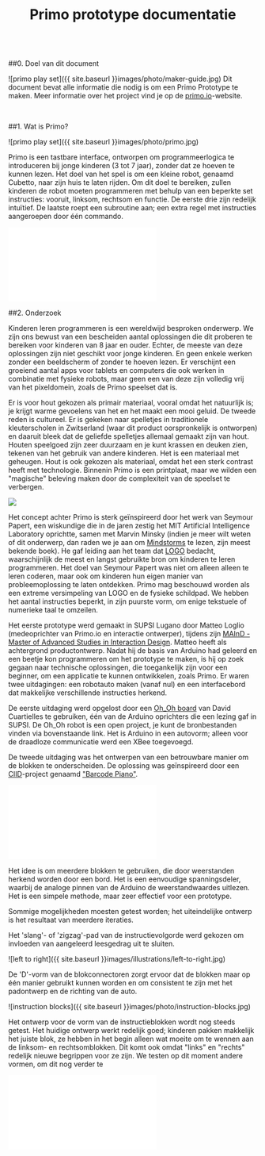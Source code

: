 ﻿---
layout: default
title: Primo prototype documentatie
language: Nederlands
category: language
---

<br>

<div id="content" markdown="1">
##0. Doel van dit document

![primo play set]({{ site.baseurl }}images/photo/maker-guide.jpg)
Dit document bevat alle informatie die nodig is om een Primo Prototype te maken.
Meer informatie over het project vind je op de [primo.io](http://primo.io)-website.

<br>

##1. Wat is Primo?

![primo play set]({{ site.baseurl }}images/photo/primo.jpg)

Primo is een tastbare interface, ontworpen om programmeerlogica te introduceren bij jonge kinderen (3 tot 7 jaar), zonder dat ze hoeven te kunnen lezen. Het doel van het spel is om een kleine robot, genaamd Cubetto, naar zijn huis te laten rijden. Om dit doel te bereiken, zullen kinderen de  robot moeten programmeren met behulp van een beperkte set instructies: vooruit, linksom, rechtsom en functie. De eerste drie zijn redelijk intuïtief. De laatste roept een subroutine aan; een extra regel met instructies aangeroepen door één commando.

<div class="videoWrapper">
	<iframe src="//player.vimeo.com/video/82620072" frameborder="0" webkitallowfullscreen="true" mozallowfullscreen="true"  allowfullscreen="true">        
    </iframe> 
</div>

##2. Onderzoek

Kinderen leren programmeren is een wereldwijd besproken onderwerp. We zijn ons bewust van een bescheiden aantal oplossingen die dit proberen te bereiken voor kinderen van 8 jaar en ouder. Echter, de meeste van deze oplossingen zijn niet geschikt voor jonge kinderen. En geen enkele werken zonder een beeldscherm of zonder te hoeven lezen. Er verschijnt een groeiend aantal apps voor tablets en computers die ook werken in combinatie met fysieke robots, maar geen een van deze zijn volledig vrij van het pixeldomein, zoals de Primo speelset dat is.

Er is voor hout gekozen als primair materiaal, vooral omdat het natuurlijk is; je krijgt warme gevoelens van het en het maakt een mooi geluid. De tweede reden is cultureel. Er is gekeken naar spelletjes in traditionele kleuterscholen in Zwitserland (waar dit product oorspronkelijk is ontworpen) en daaruit bleek dat de geliefde spelletjes allemaal gemaakt zijn van hout. Houten speelgoed zijn zeer duurzaam en je kunt krassen en deuken zien, tekenen van het gebruik van andere kinderen. Het is een materiaal met geheugen. Hout is ook gekozen als materiaal, omdat het een sterk contrast heeft met technologie. Binnenin Primo is een printplaat, maar we wilden een "magische" beleving maken door de complexiteit van de speelset te verbergen.

<img class="float" src="{{ site.baseurl }}images/photo/logo-turtle.jpg">

Het concept achter Primo is sterk geïnspireerd door het werk van Seymour Papert, een wiskundige die in de jaren zestig het MIT Artificial Intelligence Laboratory oprichtte, samen met Marvin Minsky (indien je meer wilt weten of dit onderwerp, dan raden we je aan om [Mindstorms](http://www.amazon.co.uk/Mindstorms-Children-Computers-Powerful-Ideas/dp/0465046746/ref=sr_1_1?ie=UTF8&qid=1393675158&sr=8-1&keywords=mindstorms+papert) te lezen, zijn meest bekende boek). He gaf leiding aan het team dat [LOGO](http://en.wikipedia.org/wiki/Logo_(programming_language)) bedacht, waarschijnlijk de meest en langst gebruikte bron om kinderen te leren programmeren. Het doel van Seymour Papert was niet om alleen alleen te leren coderen, maar ook om kinderen hun eigen manier van probleemoplossing te laten ontdekken. Primo mag beschouwd worden als een extreme versimpeling van LOGO en de fysieke schildpad. We hebben het aantal instructies beperkt, in zijn puurste vorm, om enige tekstuele of numerieke taal te omzeilen.

Het eerste prototype werd gemaakt in SUPSI Lugano door Matteo Loglio (medeoprichter van Primo.io en interactie ontwerper), tijdens zijn [MAInD - Master of Advanced Studies in Interaction Design](http://www.maind.supsi.ch/). Matteo heeft als achtergrond productontwerp. Nadat hij de basis van Arduino had geleerd en een beetje kon programmeren om het prototype te maken, is hij op zoek gegaan naar technische oplossingen, die toegankelijk zijn voor een beginner, om een applicatie te kunnen ontwikkelen, zoals Primo. Er waren twee uitdagingen: een robotauto maken (vanaf nul) en een interfacebord dat makkelijke verschillende instructies herkend.

De eerste uitdaging werd opgelost door een [Oh_Oh board](http://david.cuartielles.com/w/Maquila2/Ohoh) van David Cuartielles te gebruiken, één van de Arduino oprichters die een lezing gaf in SUPSI. De Oh_Oh robot is een open project, je kunt de bronbestanden vinden via bovenstaande link. Het is Arduino in een autovorm; alleen voor de draadloze communicatie werd een XBee toegevoegd.

De tweede uitdaging was het ontwerpen van een betrouwbare manier om de blokken te onderscheiden. De oplossing was geïnspireerd door een [CIID](http://ciid.dk/)-project genaamd ["Barcode Piano"](http://ciid.dk/education/portfolio/idp11/courses/physical-computing/projects/barcode-piano/). 

<div class="videoWrapper">
	<iframe src="//player.vimeo.com/video/19704918" frameborder="0" webkitallowfullscreen="true" mozallowfullscreen="true"  allowfullscreen="true">    
    </iframe>
</div> 


Het idee is om meerdere blokken te gebruiken, die door weerstanden herkend worden door een bord. Het is een eenvoudige spanningsdeler, waarbij de analoge pinnen van de Arduino de weerstandwaardes uitlezen. Het is een simpele methode, maar zeer effectief voor een prototype.

Sommige mogelijkheden moesten getest worden; het uiteindelijke ontwerp is het resultaat van meerdere iteraties.

Het 'slang'- of 'zigzag'-pad van de instructievolgorde werd gekozen om invloeden van aangeleerd leesgedrag uit te sluiten.

![left to right]({{ site.baseurl }}images/illustrations/left-to-right.jpg)

De 'D'-vorm van de blokconnectoren zorgt ervoor dat de blokken maar op één manier gebruikt kunnen worden en om consistent te zijn met het padontwerp en de richting van de auto.

![instruction blocks]({{ site.baseurl }}images/photo/instruction-blocks.jpg)

Het ontwerp voor de vorm van de instructieblokken wordt nog steeds getest. Het huidige ontwerp werkt redelijk goed; kinderen pakken makkelijk het juiste blok, ze hebben in het begin alleen wat moeite om te wennen aan de linksom- en rechtsomblokken. Dit komt ook omdat "links" en "rechts" redelijk nieuwe begrippen voor ze zijn. We testen op dit moment andere vormen, om dit nog verder te 

<div class="videoWrapper">
	<iframe src="//player.vimeo.com/video/50570097" frameborder="0" webkitallowfullscreen="true" mozallowfullscreen="true"  allowfullscreen="true">
        
    </iframe>
</div>

In eerste instantie was de robot een speelgoedauto. Een zeer complexe en tijdrovende vorm om te maken, omdat het een vorm (uitgesneden met een lasercutter) is die laag voor laag aan elkaar geplakt is en daarna meer dan een uur geschuurd moet worden. De auto had ook een andere beperking; het was zeer gericht op jongens. Als 'breinspeelgoed'-maker wilden we discussies en opmerkingen over jongensgericht speelgoed voorkomen. We wilden neutraal blijven en wilden geen speelgoed ontwerpen speciaal voor jongens of meisjes. Daarom hebben we gekozen voor een zeer neutrale vorm, een doos.

Er werd een naam, persoonlijkheid en een glimlach gegeven aan het doosje, zodat het aantrekkelijker werd voor kinderen. De robot heet "Cubetto" (Italiaans voor "kleine kubus"). Het idee is ook om een basismodule te maken van Cubetto, dat later makkelijk uitgebreid en aangepast kan worden in de toekomst.

![cubetto]({{ site.baseurl }}images/photo/cubetto.jpg)

##3. Om te beginnen

###3.1 De basis

Primo bestaat uit drie delen: een interfacebord, Cubetto en een set instructieblokken. Door instructieblokken in het interfacebord te plaatsen, maken kinderen een instructieset (een programma) welke Cubette uitvoert.

Er zijn vier type instructieblokken. Hierdoor moeten 4 verschillende weerstandwaardes gebruikt worden; het liefst met een groot waardeverschil tussen elkaar.

De blokken worden in de gaten van het interfacebord geplaatst, waar de weerstandwaarde wordt herkent. Daarna worden de waarden verwerkt in een tekenreeks welke naar Cubetto worden gestuurd met behulp van twee XBee-modules. Cubette voert deze instructies vervolgens uit, één voor één.

Het brein van het prototype is gemaakt met twee Arduino's, een UNO (een Leonardo of Duemilanove kan ook) voor Cubetto en een Mega voor het interfacebord, waar 16 analoge inputs nodig zijn.

###3.2 Electronica

###Benodige gereedschappen

* Soldeerbout
* Soldeertin
* Draad
* Lijmpistool
* Houtlijm
* Kopertape (5mm breed)

###Materialen (prijzen in Euro)

Cubetto ~ 88 €

* Arduino UNO (of Leonardo) - 20 € : [Arduino Store](http://store.arduino.cc/index.php?main_page=product_info&cPath=11&products_id=195#.UxC5nfTV_bA)
* Arduino Proto Wireless Shield - 14.90 € : [Arduino Store](http://store.arduino.cc/index.php?main_page=product_info&cPath=37_5&products_id=145#.UxC53vTV_bA)
* SN754410 motor driver - 3.90 € : [Arduino Store](http://store.arduino.cc/index.php?main_page=product_info&cPath=6_33&products_id=153#.UxC5-_TV_bB)
* XBee (serie 1 of 2, maakt niet uit welke) : 23.90 € - [Arduino Store](http://store.arduino.cc/index.php?main_page=product_info&cPath=37_38&products_id=292#.UxC6cvTV_bA)
* SolarBotics wielen x 2 : 4.74 € - [Solarbotics Store](https://solarbotics.com/product/gmpw/)
* SolarBotics Gear Motors GM3 x 2 : 8.36 € - [Solarbotics Store](https://solarbotics.com/product/gm3/)
* 2 ball casters : 5.79 € - [Solarbotics Store](https://solarbotics.com/product/23160/)
* CNY70 x 2 : 1 € - [Mouser](http://uk.mouser.com/ProductDetail/Vishay/CNY70/?qs=%2fha2pyFaduj8YpDhNNtXszq4w32cl%2fAjUjdOwQUvJUM%3d)
* (optioneel) batterijhouder : 4 € - [Solarbotics Store](https://solarbotics.com/product/bholdaa_4_cell/)
* (optioneel) 4 x oplaadbare batterijen

Interfacebord ~ 88 € (puur toeval)

* Arduino Mega 2560 : 39.00 € - [Arduino Store](http://store.arduino.cc/index.php?main_page=product_info&cPath=11&products_id=196#.UxC_gPTV_bA)
* Arduino Proto Wireless Shield : 14.90 - [Arduino Store](http://store.arduino.cc/index.php?main_page=product_info&cPath=37_5&products_id=145#.UxC53vTV_bA)
* XBee (serie 1 of 2, maakt niet uit welke) : 23.90 € - [Arduino Store](http://store.arduino.cc/index.php?main_page=product_info&cPath=37_38&products_id=292#.UxC6cvTV_bA)
* 16 5mm rode LED's : 1 € - [Mouser](http://uk.mouser.com/ProductDetail/Lite-On/LTL-4223/?Lite-On/LTL-4223/&qs=sGAEpiMZZMusoohG2hS%252b15J8d1kHl%252bvkJpzS4atZNEA=)
* 16 220Ω-weerstanden : 0.16 € - [Mouser](http://uk.mouser.com/ProductDetail/Xicon/291-220-RC/?qs=sGAEpiMZZMu61qfTUdNhG%2f1uGo5nxyCVqn6ChOCvUEE%3d)
* 16 10KΩ-weerstanden : 0.16 € - [Mouser](http://uk.mouser.com/ProductDetail/Xicon/291-10K-RC/?qs=sGAEpiMZZMu61qfTUdNhG6xwTrVwTvbz8PPav3aExs8%3d)
* 1 knop : 1 € 
* 50 male Headers : 1 € 
* 16 dubbele male headers : 0.50 € - [Arduino Store](http://store.arduino.cc/index.php?main_page=product_info&cPath=6_32&products_id=294#.UxC_3fTV_bA)
* 50 female headers : 1 € - [Arduino Store](http://store.arduino.cc/index.php?main_page=product_info&cPath=6_32&products_id=188#.UxDAAfTV_bA)
* 16 magneten ø 4 h 3 : 3.5 € - [Supermagnete](http://www.supermagnete.ch/eng/S-04-03-N)

Instructie blokken ~ 4 €

* 4 x 4.7KΩ-weerstand : 0.04 € - [Mouser](http://uk.mouser.com/ProductDetail/Xicon/291-47K-RC/?qs=sGAEpiMZZMu61qfTUdNhG%2fbdyz6pU6a%252bvHlD5kaZWgo%3d)
* 4 x 100KΩ-weerstand : 0.04 € - [Mouser](http://uk.mouser.com/ProductDetail/Xicon/291-100K-RC/?qs=sGAEpiMZZMu61qfTUdNhG81NIhcRRUJQxII5Nsctha8%3d)
* 4 x 220Ω-weerstand : 0.04 € - [Mouser](http://uk.mouser.com/ProductDetail/Xicon/291-220-RC/?qs=sGAEpiMZZMu61qfTUdNhG%2f1uGo5nxyCVqn6ChOCvUEE%3d)
* 4 x 10KΩ-weerstand : 0.04 € - [Mouser](http://uk.mouser.com/ProductDetail/Xicon/291-10K-RC/?qs=sGAEpiMZZMu61qfTUdNhG6xwTrVwTvbz8PPav3aExs8%3d)
* 16 magneten ø 4 h 3 : 3.5 € - [Supermagnete](http://www.supermagnete.ch/eng/S-04-03-N)

###3.3 Spanning

Cubetto en (optioneel) het interfacebord worden gevoed door batterijen. Je kunt LiPo- of AA-batterijen gebruiken voor het prototype, die keuze is aan jou. Wij hebben beide gebruikt; LiPo-batterijen zijn erg goed, maar hebben extra producten nodig. Als je vanaf nul begint, raden we AA-batterijen aan. Ze raken wel snel leeg; daarom kun je het beste oplaadbare batterijen gebruiken, zoals NiMh.

###3.4 Ontwerp van het prototype

Het hele product is gemaakt van hout en uitgesneden met behulp van een lasercutter. Er is voornamelijk triplex van 4 mm gebruikt, terwijl één laag 1 mm dik hout (vliegtuigtriplex) gebruikt. Je kunt deze onderdelen laten snijden door een dienst zoals Ponoko of in een FabLab bij je in de buurt. Het eerste prototype werd gemaakt in [FabLab Lugano](http://fablab.supsi.ch/). Het ontwerp werd verder ontwikkeld in [FabLab Torino](http://fablabtorino.org/), waar een deel van het Primo-ontwerpteam nog steeds zit.

Het maken van Cubetto en het interfacebord is een bewerkelijk, maar erg simpel proces. Hun buitenkant zijn in de basis dozen. De echte complexiteit ligt in de instructieblokken. Deze zijn gemaakt van een dubbele 4mm houten laag met een magneet en een gesoldeerde weerstand binnenin.

##4. Het prototype maken

###[Download de bestanden voor de lasercutter](files/primo-prototype-laser.zip)

###4.1 Interfacebord

Om het interfacebord te maken heb je twee bestanden nodig: interface-board-4mm.dxf en interface-board-1mm.dxf: het eerst is voor het triplex van 4 mm dik en de tweede voor het triplex van 1 mm dik. De onderdelen zijn genummerd, zodat je ze makkelijk kunt samenvoegen. De nummer zitten in een aparte laag in het bestand, dus je kunt ze makkelijk verwijderen voordat je gaat snijden. We raden je aan om het gat voor de knop aan te passen aan de grootte van de knop die je gaat gebruiken.

Lijm de delen 1 en 2 aan elkaar. Lijm ook de delen 3 en 4 aan elkaar. Je kunt de gaten in de hoeken gebruiken om de delen te positioneren met behulp van boutjes en moertjes terwijl de lijm een nachtje droogt.

Knip daarna 32 stukken kopertape van 70 mm lang per stuk en plak deze in de rechthoekige gaten in het deel (laag 3+4) dat je zojuist gelijmd hebt; aan beide zijden moet minimaal 30 mm zitten.

![copper connectors]({{ site.baseurl }}images/illustrations/board-1.jpg)
![copper connectors]({{ site.baseurl }}images/illustrations/board-2.jpg)


Zodra je klaar bent, kun je de twee delen aan elkaar plakken, 1+2 aan 3+4.

![copper connectors]({{ site.baseurl }}images/illustrations/board-esploso.jpg)

Zodra de lijm droog is, plaats je de magneten in de kleine gaten. Leg de toplaag op de kop en plaats de magneten in de kleine gaten, zorg ervoor dat de polariteit van de magneten allemaal gelijk is, het maakt niet uit dat noord of zuid is. Lijm de magneten vast met een druppel lijm.

Nu verder met de electronica. Maak twee sporen voor 5V en GND, zoals je hieronder ziet in de afbeelding. Het eerste prototype had geen kopersporen, het had draden (dat kun je ook gebruiken), maar in dit prototype hebben we kopertape gebruikt voor de sporen. Dat scheelt je 100% van de tijd. Het maakt het maken van verbindingen ook makkelijker.

![rails]({{ site.baseurl }}images/illustrations/board-3.jpg)

De volgende stap is het verbinden van één van de connectoren van elk gat aan het GND-spoor. Als je kopertape hebt gebruikt, kun je een extra stukje toevoegen, zodat deze beide uiteinden raakt.

![rails]({{ site.baseurl }}images/illustrations/board-5.jpg)

Nu gaan we de andere connector verbinden aan het 5V-spoort, maar nu met een 10KΩ-weerstand ertussen. Een mooie bijkomstigheid van kopertape is dat het soldeertin makkelijk erop smelt. Deze techniek is gebruikt:

![10k]({{ site.baseurl }}images/photo/diy-docs-1.jpg)

Dit is wat je ongeveer moet hebben als je klaar bent:

![10k scheme]({{ site.baseurl }}images/illustrations/board-6.jpg)

Nu kun je de LED's plaatsen; stop één rode LED in elk van de 16 gaten en zet deze vast m.b.v. het lijmpistool. Zodra de lijm koud is, kun je 'm verbinden. Houd er rekening mee dat LED's polariteit hebben: de lange draad is de anode en de korte de cathode.

![10k]({{ site.baseurl }}images/photo/diy-docs-6.jpg)

Verbind elke cathode aan het GND-spoor met een 220Ω-weerstand ertussen in.

![10k scheme]({{ site.baseurl }}images/illustrations/board-7.jpg)

De lange draad van een LED wordt verbonden aan een digitale I/O-pin van de Arduino Mega; deze pinnen zijn genummerd van 22 t/m 53. De LED's moeten in volgorde aangesloten worden, zodat het makkelijker wordt om ze in de code aan te sturen. In mijn prototype heb ik, bijvoorbeeld, de pinnen 30 t/m 45 gebruikt (er zijn 16 LED's).
Het startpunt is niet belangrijk, zolang je ze maar in de juiste volgorde aansluit. Dit betekent dat als we, bijvoorbeeld, beginnen met pin 30, de eerste LED aan pin 30 verbonden moet worden, de tweede aan pin 31, de derde aan pin 32 enzovoorts, tot en met LED 16 aan pin 45.

De draden zijn gesoldeerd aan de dubbele male headers, omdat de digitale pinnen van de Arduino Mega in een dubbele lijn zijn gepositioneerd. Op deze manier is het makkelijk om de LED's aan te sluiten en om de Arduino uit het bord te verwijderen.

![rack]({{ site.baseurl }}images/photo/diy-docs-4.jpg)

Zodra alle LED's zijn gesoldeerd, moeten we onze handgemaakte connector solderen. Deze worden aangesloten op de analoge pins van de Arduino Mega, om de verschillende weerstandwaardes uit te lezen. Net zoals bij de LED's moeten deze in de juiste volgorde worden aangesloten, te beginnen bij A0 voor gat 1 t/m A15 voor gat 16. De draad begint op dezelfde plek als waar we de 10K-weerstand hebben vastgemaakt. Zie deze illustratie:

![analog input board connections]({{ site.baseurl }}images/illustrations/board-8.jpg)

<div class="cf">
<img class="float cf" src="{{ site.baseurl }}images/illustrations/button.jpg">

<p>
Hier heb ik enkele male headers gebruikt, omdat de analoge pinnen op één lijn staan.
	
</p>

<p>
Het laatste om te verbinden is de knop: pak het en soldeer twee draden aan de tegen overelkaar gelegen headers. Plaats de knop dan in het bijbehorende gat vanaf de bovenkant en druk het helemaal naar beneden, totdat het niet verder kan. Draai nu het bord om; er moeten nu twee draden uit de gaten komen. Verbind deze zoals je in de afbeelding ziet: één direct naar het 5V-spoor, de andere naar het GND-spoor met een 10K-weerstand ertussen. Verbind het dan met een digitale pin van de Arduino vanaf de 'knop'-kant van de weerstand. In dit voorbeeld gebruiken we pin 50.
</p>
</div>


![photo]({{ site.baseurl }}images/photo/diy-docs-5.jpg)

Het bord is nu bijna klaar, we hoeven nu alleen nog maar het Wireless Shield op de Arduino Mega te plaatsen en de headers op de juiste plaats in het bord te steken. Ter herinnering, 30 t/m 45 zijn voor de LED's, A0 t/m A15 voor de blokconnectoren en 50 voor de knop. Gebruik de A0 t/m A5-pinnen voor het Wireless Shield voor de eerste 5 connectoren. Vergeet niet om het GND-spoor te verbinden aan de GND-pin en het 5V-spoor aan de 5V-pin.

![rack]({{ site.baseurl }}images/photo/diy-docs-3.jpg)

Nu een beetje afwerking: nadat je deel 12 van het bord hebt geverfd, kun je het vastlijmen aan deel 13 van het bord.

Hetzelfde geldt voor de rode knop: nadat deel 14 is geverfd, bevestig je iets zachts (zoals karton) op deel 2 rondom de knop en dan wat lijm op de knop en, voordat de lijm droog is, bevestig je de drode knop. Zie de afbeeldingen:

![photo]({{ site.baseurl }}images/illustrations/button-mechanics.jpg)

###INSTRUCTION BLOCKS

This is one instruction block, exploded:

<img class="float cf" src="{{ site.baseurl }}images/illustrations/instruction-esploso.jpg">

To make the Instruction Blocks, the first thing you have to do is laser cut the files, there's one for 4mm thick wood and one for 1mm wood. They are four layers, numbered from 1 to 4 and the drawings provided can be used to make 16 blocks, four of each kind.

Each block has a different resistor. These are the resistors used in the prototype:

FORWARD: 4.7K Ω<br>
LEFT: 100K Ω<br>
RIGHT: 220 Ω<br>
FUNCTION: 10K Ω

To make blocks, first you have to glue part 4 with part 3. 

After the glue has dried, you can start painting. See the illustration below to see what part should be colored:

![image]({{ site.baseurl }}images/illustrations/colors.jpg)

Now you have to cut two pieces of copper tape, 40mm long. Slip them in the holes of the two blocks that you just glued, making a ring around it using the upper and lower fissure, the ring must be quite tight.

![photo]({{ site.baseurl }}images/illustrations/instruction-block-guide.jpg)

After that, you have to put the magnet in the hole. While doing this, BE SURE THAT IT IS CORRECTELY ORIENTED, so that the block 'sticks' into the hole. If you put it the other way, it's going to be repelled by the other magnet, a funny outcome but not what we want to achieve.

Fix the magnet with a drop of hot glue and before the glue gets cold, put the right resistor on top, with the 'legs' laying on the copper tape. After that, the resistor must be soldered on the two pieces. After soldering, cut the extra leg length and glue part 2 on top of the resistor.

Finish your block by gluing the last layer, part number 1, on the top, then repeat the entire process for every single block :)

###CUBETTO

Electronics:

The prototype for Cubetto can be built using an Arduino Uno or Leonardo, with a Proto Wireless Shield on top. The reason for the Proto Shield is because it has a small prototyping area, that is wide enough to put the motor driver, the connectors for the optical encoders, motors and power. 

Cubetto has to spin 90 degrees left and right. A very inaccurate way is to use timing event, like "spin right for one second" and you can expect more or less the same result. "More or less" because it depends a lot from different factors, such as the floor, the battery power and so on. The way I solved this problem, is by detecting the amount of rotation from the wheel using two CNY70 optical encoders in combination with a sticker. The round sticker goes in the inner wheel and it's something like this:

![photo]({{ site.baseurl }}images/photo/diy-docs-14.jpg)

The sticker is split into black and white slices, this is because the CNY70 is able to detect the variation between a white slice and a black one. Basically inside it has an infrared LED that is always on and a phototransistor that is reading the amount of infrared light. When a black material is facing the component, almost no light is relfected, as the black color tends to absorb it. On the contrary, if the material is white, it reflects all the light, so the value read from the sensor it's very high. The difference between readings is used to count the rotation steps.

![photo]({{ site.baseurl }}images/illustrations/cny70-physycs.jpg)

The prototyping area of the Wireless Proto Shield is where the motor driver and other connectors for the other parts are soldered. For these, simply use male headers as connector and female headers on the other part.


![photo]({{ site.baseurl }}images/illustrations/wireless-shield-connections.jpg)

For these I used simple male headers as connector and female headers on the other part.

![photo]({{ site.baseurl }}images/photo/diy-docs-12.jpg)

![photo]({{ site.baseurl }}images/illustrations/wireless-shield-connections-1.jpg)

The SN754410 motor driver has 16 pins that must be connected following this scheme:

![photo]({{ site.baseurl }}images/illustrations/motor-driver.jpg)

The CNY70 scheme:

<img style="width:50%" src="{{ site.baseurl }}images/illustrations/cny70-wiring.jpg">

Design:

Start by lasering cubetto.dxf; All Cubetto parts are cut from 4mm plywood, follow these visual instructions to build the base:

![photo]({{ site.baseurl }}images/illustrations/cubetto-guide.jpg)

Don't mount the motors for now, first you have to mount the ball casters.

![photo]({{ site.baseurl }}images/illustrations/ball-caster.jpg)

![photo]({{ site.baseurl }}images/photo/diy-docs-9.jpg)

Now the CNY70. Solder the two opposite headers, that must be connected to 5V, together with a wire; then solder three wires to the remaining headers of the CNY70. At the end of these wires solder a row of three female headers. They will later be connected on to the headers of the proto shield.

The two cny70 must be placed on the edge of the bottom layer, with the LED and the photoransistot horizontally aligned. To fix them you can use some hot glue (or other types of glue). 

See the picture to understand the location.

![photo]({{ site.baseurl }}images/photo/diy-docs-11.jpg)

Just like for the CNY70, solder two wires to the little flaps that come out of each motor. You can twist the two wires to make them more resistent, then at the end, solder a row of two female header, just like in the illustration.

Now print the inner drawing with the black and white slices, glue them on a piece of cardboard (or laser cut wood, that's up to you), cut the perimeter and make a hole in the middle, as they will be inserted between the motor and the wheel. The white and black slices must point towards the inner side of Cubetto and the distance between the print and the CNY70 must be between 1 and 3 millimeters for the CNY70 to work properly.

![photo]({{ site.baseurl }}images/photo/diy-docs-10.jpg)

Now you can put the wheels on the motors, if you used the Solarbotics wheels, you can fasten them with the screw provided, don't make it too tight. 

Glue three out of the four 'walls' of Cubetto, parts 5, 7 and 8. We are going to leave the back removable, just in case we want to modify something. 

Take the battery holder and solder the black and red cable to other 2 female connectors. The headers on the shield will go to VIN and ground. A switch that breaks the red wire is heavily suggested.

![photo]({{ site.baseurl }}images/photo/diy-docs-13.jpg)

Now you can place the Arduino + Proto shield on top of the motors, plug all the headers on the shield and you have finished making Cubetto.
</div>

##Arduino

###[Download Arduino-bestanden](https://github.com/primo-io/arduino-sketches/raw/master/primo-prototype-arduino.zip)

De instructies staan als commentaar in de sketches.